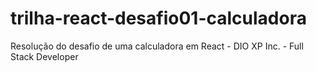 # trilha-react-desafio01-calculadora
Resolução do desafio de uma calculadora em React - DIO XP Inc. - Full Stack Developer
